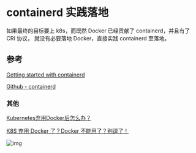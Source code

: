 # containerd 实践落地

如果最终的目标要上 k8s，而既然 Docker 已经贡献了 containerd，并且有了 CRI 协议， 就没有必要落地 Docker，直接实践 containerd 至落地。

## 参考

[Getting started with containerd](https://containerd.io/docs/getting-started/)

[Github - containerd](https://github.com/containerd/containerd/)

### 其他

[Kubernetes弃用Docker后怎么办？](https://mp.weixin.qq.com/s?__biz=MzIyMTUwMDMyOQ==&mid=2247495062&idx=1&sn=055adc9b434b6255e3d87c8e3d26d0db&chksm=e8396b50df4ee24616fbd4b10f0c485c4e2dc06713e2f8dbcd9250cc8fb62fc66c23de47a95e&mpshare=1&scene=1&srcid=1205FS1hHdOWT1WJdkIOwAW9&sharer_sharetime=1607149503745&sharer_shareid=942119afdfbc37ad9eb04201dfe5b060&key=81a6468567c4ca9471fd81dfa6b5c4bb1116e69c7eaac999aa60599106b7563ac9e4839b81765b306a7758c46abdde2a7cc378f1ead8984924de7ee01c0b894f6222c4867a5b2070e18da55d9241df651b476861663e6372360388aa65d3a4154439e1c3790845ad8b06da4113bd5aa0b123a30e7838a8b5cfb43f373aa6b8b9&ascene=1&uin=NDY1Mzg4MTg4&devicetype=Windows+10+x64&version=63000039&lang=zh_CN&exportkey=A6RQ20TdUVHWa2bIpojAVBM%3D&pass_ticket=SDZTACfaynkyzZdchvC0lVuBNOxy0gbIc4xvr4raR7kSPu%2Fq8XIgEqgQRC2QE670&wx_header=0)

[K8S 弃用 Docker 了？Docker 不能用了？别逗了！](https://segmentfault.com/a/1190000038420933)



![img](https://tva1.sinaimg.cn/large/008eGmZEly1gny6zhr24cj31di0u0dit.jpg)

